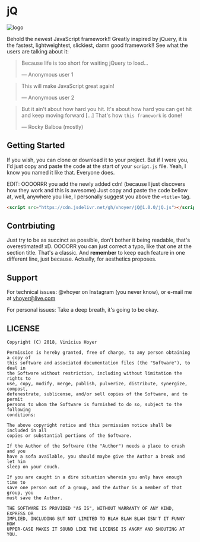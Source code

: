 jQ
==

![logo](logo.png)

Behold the newest JavaScript framework!! Greatly inspired by jQuery, it is the
fastest, lightweightest, slickiest, damn good framework!! See what the users
are talking about it:

> Because life is too short for waiting jQuery to load...
>
> — Anonymous user 1

> This will make JavaScript great again!
>
> — Anonymous user 2

> But it ain't about how hard you hit. It's about how hard you can get hit and
> keep moving forward [...] That's how `this framework` is done!
>
> — Rocky Balboa (mostly)

Getting Started
---------------
If you wish, you can clone or download it to your project. But if I were you,
I'd just copy and paste the code at the start of your `script.js` file. Yeah,
I know you named it like that. Everyone does.

EDIT: OOOORRR you add the newly added cdn! (because I just discovers how they
work and this is awesome) Just copy and paste the code bellow at, well,
anywhere you like, I personally suggest you above the `<title>` tag.

```html
<script src="https://cdn.jsdelivr.net/gh/vhoyer/jQ@1.0.0/jQ.js"></script>
```

Contrbiuting
-----------
Just try to be as succinct as possible, don't bother it being readable, that's
overestimated! xD. OOOORR you can just correct a typo, like that one at the
section title. That's a classic. And **remember** to keep each feature in one
different line, just because. Actually, for aesthetics proposes.

Support
-------

For technical issues: @vhoyer on Instagram (you never know), or e-mail me at
vhoyer@live.com

For personal issues: Take a deep breath, it's going to be okay.

LICENSE
-------

```
Copyright (C) 2018, Vinícius Hoyer

Permission is hereby granted, free of charge, to any person obtaining a copy of
this software and associated documentation files (the "Software"), to deal in
the Software without restriction, including without limitation the rights to
use, copy, modify, merge, publish, pulverize, distribute, synergize, compost,
defenestrate, sublicense, and/or sell copies of the Software, and to permit
persons to whom the Software is furnished to do so, subject to the following
conditions:

The above copyright notice and this permission notice shall be included in all
copies or substantial portions of the Software.

If the Author of the Software (the "Author") needs a place to crash and you
have a sofa available, you should maybe give the Author a break and let him
sleep on your couch.

If you are caught in a dire situation wherein you only have enough time to
save one person out of a group, and the Author is a member of that group, you
must save the Author.

THE SOFTWARE IS PROVIDED "AS IS", WITHOUT WARRANTY OF ANY KIND, EXPRESS OR
IMPLIED, INCLUDING BUT NOT LIMITED TO BLAH BLAH BLAH ISN'T IT FUNNY HOW
UPPER-CASE MAKES IT SOUND LIKE THE LICENSE IS ANGRY AND SHOUTING AT YOU.
```
